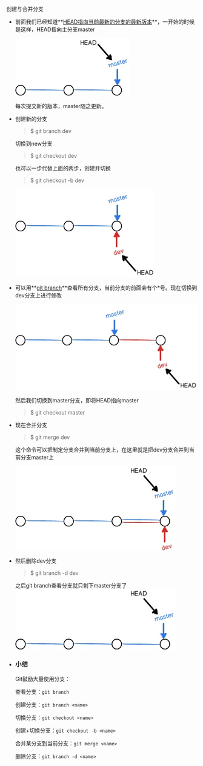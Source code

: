 创建与合并分支

- 前面我们已经知道**<u>HEAD指向当前最新的分支的最新版本</u>**，一开始的时候是这样，HEAD指向主分支master

  ![UNADJUSTEDNONRAW_mini_23a](image/UNADJUSTEDNONRAW_mini_23a.png)

  每次提交新的版本，master随之更新。

- 创建新的分支

  > $ git branch dev

  切换到new分支

  > $ git checkout dev

  也可以一步代替上面的两步，创建并切换

  > $ git checkout -b dev

  ![UNADJUSTEDNONRAW_mini_23b](image/UNADJUSTEDNONRAW_mini_23b.png)

- 可以用**<u>git branch</u>**查看所有分支，当前分支的前面会有个*号。现在切换到dev分支上进行修改

  ![UNADJUSTEDNONRAW_thumb_23c](image/UNADJUSTEDNONRAW_thumb_23c.png)

  然后我们切换到master分支，即将HEAD指向master

  >  $ git checkout master

- 现在合并分支

  >  $ git merge dev

  这个命令可以把制定分支合并到当前分支上，在这里就是把dev分支合并到当前分支master上

  ![UNADJUSTEDNONRAW_mini_23d](image/UNADJUSTEDNONRAW_mini_23d.png)

- 然后删除dev分支

  > $ git branch -d dev

  之后git branch查看分支就只剩下master分支了![UNADJUSTEDNONRAW_mini_23e](image/UNADJUSTEDNONRAW_mini_23e.png)

- ### 小结

  Git鼓励大量使用分支：

  查看分支：`git branch`

  创建分支：`git branch <name>`

  切换分支：`git checkout <name>`

  创建+切换分支：`git checkout -b <name>`

  合并某分支到当前分支：`git merge <name>`

  删除分支：`git branch -d <name>`